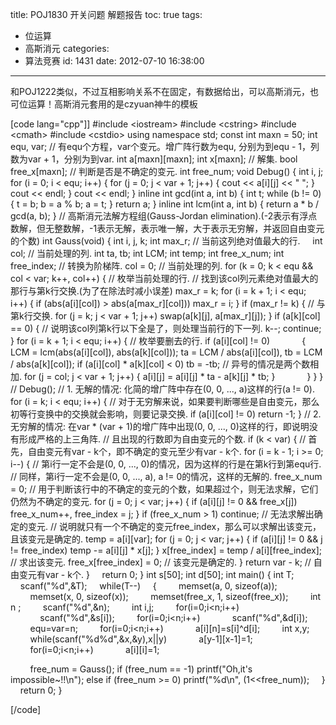 title: POJ1830 开关问题 解题报告
toc: true
tags:
  - 位运算
  - 高斯消元
categories:
  - 算法竞赛
id: 1431
date: 2012-07-10 16:38:00
---

和POJ1222类似，不过互相影响关系不在固定，有数据给出，可以高斯消元，也可位运算！高斯消元套用的是czyuan神牛的模板

[code lang="cpp"]]
#include &lt;iostream&gt;
#include &lt;cstring&gt;
#include &lt;cmath&gt;
#include &lt;cstdio&gt;
using namespace std;
const int maxn = 50;
int equ, var; // 有equ个方程，var个变元。增广阵行数为equ, 分别为到equ - 1，列数为var + 1，分别为到var.
int a[maxn][maxn];
int x[maxn]; // 解集.
bool free_x[maxn]; // 判断是否是不确定的变元.
int free_num;
void Debug()
{
    int i, j;
    for (i = 0; i &lt; equ; i++)
    {
        for (j = 0; j &lt; var + 1; j++)
        {
            cout &lt;&lt; a[i][j] &lt;&lt; &quot; &quot;;
        }
        cout &lt;&lt; endl;
    }
    cout &lt;&lt; endl;
}
inline int gcd(int a, int b)
{
    int t;
    while (b != 0)
    {
        t = b;
        b = a % b;
        a = t;
    }
    return a;
}
inline int lcm(int a, int b)
{
    return a * b / gcd(a, b);
}
// 高斯消元法解方程组(Gauss-Jordan elimination).(-2表示有浮点数解，但无整数解，-1表示无解，表示唯一解，大于表示无穷解，并返回自由变元的个数)
int Gauss(void)
{
    int i, j, k;
    int max_r; // 当前这列绝对值最大的行.
    int col; // 当前处理的列.
    int ta, tb;
    int LCM;
    int temp;
    int free_x_num;
    int free_index;
    // 转换为阶梯阵.
    col = 0; // 当前处理的列.
    for (k = 0; k &lt; equ &amp;&amp; col &lt; var; k++, col++)
    { // 枚举当前处理的行.
        // 找到该col列元素绝对值最大的那行与第k行交换.(为了在除法时减小误差)
        max_r = k;
        for (i = k + 1; i &lt; equ; i++)
        {
            if (abs(a[i][col]) &gt; abs(a[max_r][col])) max_r = i;
        }
        if (max_r != k)
        { // 与第k行交换.
            for (j = k; j &lt; var + 1; j++) swap(a[k][j], a[max_r][j]);
        }
        if (a[k][col] == 0)
        { // 说明该col列第k行以下全是了，则处理当前行的下一列.
            k--; continue;
        }
        for (i = k + 1; i &lt; equ; i++)
        { // 枚举要删去的行.
            if (a[i][col] != 0)
            {
                LCM = lcm(abs(a[i][col]), abs(a[k][col]));
                ta = LCM / abs(a[i][col]), tb = LCM / abs(a[k][col]);
                if (a[i][col] * a[k][col] &lt; 0) tb = -tb; // 异号的情况是两个数相加.
                for (j = col; j &lt; var + 1; j++)
                {
                    a[i][j] = a[i][j] * ta - a[k][j] * tb;
                }
            }
        }
    }
 //   Debug();
    // 1\. 无解的情况: 化简的增广阵中存在(0, 0, ..., a)这样的行(a != 0).
    for (i = k; i &lt; equ; i++)
    { // 对于无穷解来说，如果要判断哪些是自由变元，那么初等行变换中的交换就会影响，则要记录交换.
        if (a[i][col] != 0) return -1;
    }
    // 2\. 无穷解的情况: 在var * (var + 1)的增广阵中出现(0, 0, ..., 0)这样的行，即说明没有形成严格的上三角阵.
    // 且出现的行数即为自由变元的个数.
    if (k &lt; var)
    {
        // 首先，自由变元有var - k个，即不确定的变元至少有var - k个.
        for (i = k - 1; i &gt;= 0; i--)
        {
            // 第i行一定不会是(0, 0, ..., 0)的情况，因为这样的行是在第k行到第equ行.
            // 同样，第i行一定不会是(0, 0, ..., a), a != 0的情况，这样的无解的.
            free_x_num = 0; // 用于判断该行中的不确定的变元的个数，如果超过个，则无法求解，它们仍然为不确定的变元.
            for (j = 0; j &lt; var; j++)
            {
                if (a[i][j] != 0 &amp;&amp; free_x[j]) free_x_num++, free_index = j;
            }
            if (free_x_num &gt; 1) continue; // 无法求解出确定的变元.
            // 说明就只有一个不确定的变元free_index，那么可以求解出该变元，且该变元是确定的.
            temp = a[i][var];
            for (j = 0; j &lt; var; j++)
            {
                if (a[i][j] != 0 &amp;&amp; j != free_index) temp -= a[i][j] * x[j];
            }
            x[free_index] = temp / a[i][free_index]; // 求出该变元.
            free_x[free_index] = 0; // 该变元是确定的.
        }
        return var - k; // 自由变元有var - k个.
    }
    return 0;
}
int s[50];
int d[50];
int main()
{
    int T;
    scanf(&quot;%d&quot;,&amp;T);
    while(T--)
    {
        memset(a, 0, sizeof(a));
        memset(x, 0, sizeof(x));
        memset(free_x, 1, sizeof(free_x));
        int n ;
        scanf(&quot;%d&quot;,&amp;n);
        int i,j;
        for(i=0;i&lt;n;i++)
            scanf(&quot;%d&quot;,&amp;s[i]);
        for(i=0;i&lt;n;i++)
            scanf(&quot;%d&quot;,&amp;d[i]);
        equ=var=n;
        for(i=0;i&lt;n;i++)
            a[i][n]=s[i]^d[i];
        int x,y;
        while(scanf(&quot;%d%d&quot;,&amp;x,&amp;y),x||y)
            a[y-1][x-1]=1;
        for(i=0;i&lt;n;i++)
            a[i][i]=1;

        free_num = Gauss();
        if (free_num == -1) printf(&quot;Oh,it's impossible~!!\n&quot;);
        else if (free_num &gt;= 0)
            printf(&quot;%d\n&quot;, (1&lt;&lt;free_num));
    }
    return 0;
}

[/code]
